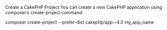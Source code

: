 Create a CakePHP Project
You can create a new CakePHP application using composer’s create-project command:

composer create-project --prefer-dist cakephp/app:~4.0 my_app_name